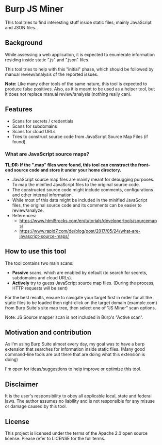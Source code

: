 # Burp JS Miner
This tool tries to find interesting stuff inside static files; mainly JavaScript and JSON files.

## Background
While assessing a web application, it is expected to enumerate information residing inside static ".js" and ".json" files. 

This tool tries to help with this "initial" phase, which should be followed by manual review/analysis of the reported issues.

**Note:** Like many other tools of the same nature, this tool is expected to produce false positives. Also, as it is meant to be used as a helper tool, but it does not replace manual review/analysis (nothing really can). 

## Features
- Scans for secrets / credentials
- Scans for subdomains
- Scans for cloud URLs 
- Tries to construct source code from JavaScript Source Map Files (if found).

### What are JavaScript source maps?
**TL;DR: If the ".map" files were found, this tool can construct the front-end source code and store it under your home directory.**
- JavaScript source map files are mainly meant for debugging purposes. To map the minified JavaScript files to the original source code. 
- The constructed source code might include comments, configurations and other internal information.
- While most of this data might be included in the minified JavaScript files, the original source code and its comments can be easier to review/analyze.
- References:
  - https://www.html5rocks.com/en/tutorials/developertools/sourcemaps/
  - https://www.rapid7.com/de/blog/post/2017/05/24/what-are-javascript-source-maps/

## How to use this tool
The tool contains two main scans:
- **Passive** scans, which are enabled by default (to search for secrets, subdomains and cloud URLs).
- **Actively** try to guess JavaScript source map files. (During the process, HTTP requests will be sent)

For the best results, ensure to navigate your target first in order for all the static files to be loaded then right-click on the target domain 
(example.com) from Burp Suite's site map tree, then select one of "JS Miner" scan options.

Note: JS Source mapper scan is not included in Burp's "Active scan".

## Motivation and contribution
As I'm using Burp Suite almost every day, my goal was to have a burp extension that searches for information inside static files. (Many good command-line tools are out there that are doing what this extension is doing)

I'm open for ideas/suggestions to help improve or optimize this tool.

## Disclaimer
It is the user's responsibility to obey all applicable local, state and federal laws. The author assumes no liability and is not responsible for any misuse or damage caused by this tool.

## License
This project is licensed under the terms of the Apache 2.0 open source license. Please refer to LICENSE for the full terms.
